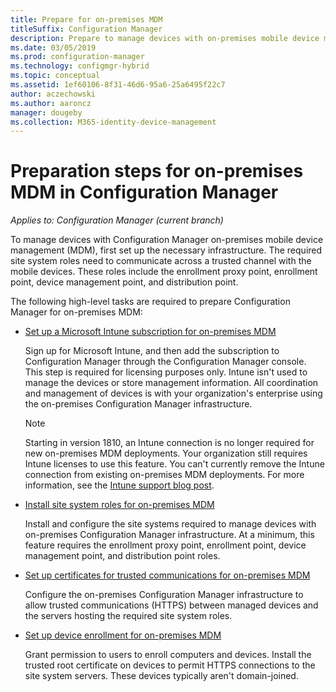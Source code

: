 ```yaml
---
title: Prepare for on-premises MDM
titleSuffix: Configuration Manager
description: Prepare to manage devices with on-premises mobile device management in Configuration Manager
ms.date: 03/05/2019
ms.prod: configuration-manager
ms.technology: configmgr-hybrid
ms.topic: conceptual
ms.assetid: 1ef60106-8f31-46d6-95a6-25a6495f22c7
author: aczechowski
ms.author: aaroncz
manager: dougeby
ms.collection: M365-identity-device-management
---
```


# Preparation steps for on-premises MDM in Configuration Manager

*Applies to: Configuration Manager (current branch)*

To manage devices with Configuration Manager on-premises mobile device management (MDM), first set up the necessary infrastructure. The required site system roles need to communicate across a trusted channel with the mobile devices. These roles include the enrollment proxy point, enrollment point, device management point, and distribution point.

The following high-level tasks are required to prepare Configuration Manager for on-premises MDM:  

- [Set up a Microsoft Intune subscription for on-premises MDM](/sccm/mdm/get-started/set-up-intune-subscription-on-premises-mdm)  

    Sign up for Microsoft Intune, and then add the subscription to Configuration Manager through the Configuration Manager console. This step is required for licensing purposes only. Intune isn't used to manage the devices or store management information. All coordination and management of devices is with your organization's enterprise using the on-premises Configuration Manager infrastructure.  

    > [!Note]  
    > Starting in version 1810, an Intune connection is no longer required for new on-premises MDM deployments.<!--3607730, fka 1359124--> Your organization still requires Intune licenses to use this feature. You can't currently remove the Intune connection from existing on-premises MDM deployments. For more information, see the [Intune support blog post](https://techcommunity.microsoft.com/t5/Intune-Customer-Success/Move-from-Hybrid-Mobile-Device-Management-to-Intune-on-Azure/ba-p/280150).  

- [Install site system roles for on-premises MDM](/sccm/mdm/get-started/install-site-system-roles-for-on-premises-mdm)  

    Install and configure the site systems required to manage devices with on-premises Configuration Manager infrastructure. At a minimum, this feature requires the enrollment proxy point, enrollment point, device management point, and distribution point roles.  

- [Set up certificates for trusted communications for on-premises MDM](/sccm/mdm/get-started/set-up-certificates-on-premises-mdm)  

    Configure the on-premises Configuration Manager infrastructure to allow trusted communications (HTTPS) between managed devices and the servers hosting the required site system roles.  

- [Set up device enrollment for on-premises MDM](/sccm/mdm/get-started/set-up-device-enrollment-on-premises-mdm)  

    Grant permission to users to enroll computers and devices. Install the trusted root certificate on devices to permit HTTPS connections to the site system servers. These devices typically aren't domain-joined.  

